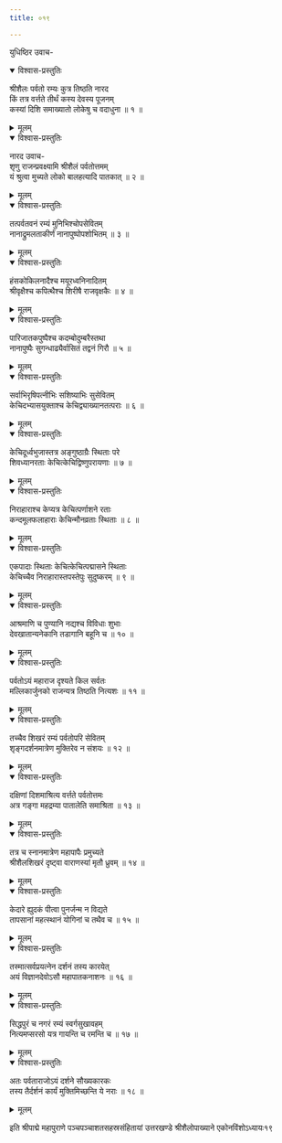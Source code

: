 ```yaml
---
title: ०१९

---
```

युधिष्ठिर उवाच-  

<details open><summary>विश्वास-प्रस्तुतिः</summary>

श्रीशैलः पर्वतो रम्यः कुत्र तिष्ठति नारद  
किं तत्र वर्त्तते तीर्थं कस्य देवस्य पूजनम्  
कस्यां दिशि समाख्यातो लोकेषु च वदाधुना ॥ १ ॥
</details>

<details><summary>मूलम्</summary>

श्रीशैलः पर्वतो रम्यः कुत्र तिष्ठति नारद  
किं तत्र वर्त्तते तीर्थं कस्य देवस्य पूजनम्  
कस्यां दिशि समाख्यातो लोकेषु च वदाधुना ॥ १ ॥
</details>



<details open><summary>विश्वास-प्रस्तुतिः</summary>

नारद उवाच-  
शृणु राजन्प्रवक्ष्यामि श्रीशैलं पर्वतोत्तमम्  
यं श्रुत्वा मुच्यते लोको बालहत्यादि पातकात् ॥ २ ॥
</details>

<details><summary>मूलम्</summary>

नारद उवाच-  
शृणु राजन्प्रवक्ष्यामि श्रीशैलं पर्वतोत्तमम्  
यं श्रुत्वा मुच्यते लोको बालहत्यादि पातकात् ॥ २ ॥
</details>



<details open><summary>विश्वास-प्रस्तुतिः</summary>

तत्पर्वतवनं रम्यं मुनिभिश्चोपसेवितम्  
नानाद्रुमलताकीर्णं नानापुष्पोपशोभितम् ॥ ३ ॥
</details>

<details><summary>मूलम्</summary>

तत्पर्वतवनं रम्यं मुनिभिश्चोपसेवितम्  
नानाद्रुमलताकीर्णं नानापुष्पोपशोभितम् ॥ ३ ॥
</details>



<details open><summary>विश्वास-प्रस्तुतिः</summary>

हंसकोकिलनादैश्च मयूरध्वनिनादितम्  
श्रीवृक्षैश्च कपित्थैश्च शिरीषै राजवृक्षकैः ॥ ४ ॥
</details>

<details><summary>मूलम्</summary>

हंसकोकिलनादैश्च मयूरध्वनिनादितम्  
श्रीवृक्षैश्च कपित्थैश्च शिरीषै राजवृक्षकैः ॥ ४ ॥
</details>



<details open><summary>विश्वास-प्रस्तुतिः</summary>

पारिजातकपुष्पैश्च कदम्बोदुम्बरैस्तथा  
नानापुष्पैः सुगन्धाढ्यैर्वासितं तद्वनं गिरौ ॥ ५ ॥
</details>

<details><summary>मूलम्</summary>

पारिजातकपुष्पैश्च कदम्बोदुम्बरैस्तथा  
नानापुष्पैः सुगन्धाढ्यैर्वासितं तद्वनं गिरौ ॥ ५ ॥
</details>



<details open><summary>विश्वास-प्रस्तुतिः</summary>

सर्वाभिरृषिपत्नीभिः सशिष्याभिः सुसेवितम्  
केचिदभ्यासयुक्ताश्च केचिद्व्याख्यानतत्पराः ॥ ६ ॥
</details>

<details><summary>मूलम्</summary>

सर्वाभिरृषिपत्नीभिः सशिष्याभिः सुसेवितम्  
केचिदभ्यासयुक्ताश्च केचिद्व्याख्यानतत्पराः ॥ ६ ॥
</details>



<details open><summary>विश्वास-प्रस्तुतिः</summary>

केचिदूर्ध्वभुजास्तत्र अङ्गुष्ठाग्रैः स्थिताः परे  
शिवध्यानरताः केचित्केचिद्विष्णुपरायणाः ॥ ७ ॥
</details>

<details><summary>मूलम्</summary>

केचिदूर्ध्वभुजास्तत्र अङ्गुष्ठाग्रैः स्थिताः परे  
शिवध्यानरताः केचित्केचिद्विष्णुपरायणाः ॥ ७ ॥
</details>



<details open><summary>विश्वास-प्रस्तुतिः</summary>

निराहाराश्च केप्यत्र केचित्पर्णाशने रताः  
कन्दमूलफलाहाराः केचिन्मौनव्रताः स्थिताः ॥ ८ ॥
</details>

<details><summary>मूलम्</summary>

निराहाराश्च केप्यत्र केचित्पर्णाशने रताः  
कन्दमूलफलाहाराः केचिन्मौनव्रताः स्थिताः ॥ ८ ॥
</details>



<details open><summary>विश्वास-प्रस्तुतिः</summary>

एकपादाः स्थिताः केचित्केचित्पद्मासने स्थिताः  
केचिच्चैव निराहारास्तपस्तेपुः सुदुष्करम् ॥ ९ ॥
</details>

<details><summary>मूलम्</summary>

एकपादाः स्थिताः केचित्केचित्पद्मासने स्थिताः  
केचिच्चैव निराहारास्तपस्तेपुः सुदुष्करम् ॥ ९ ॥
</details>



<details open><summary>विश्वास-प्रस्तुतिः</summary>

आश्रमाणि च पुण्यानि नद्यश्च विविधाः शुभाः  
देवखातान्यनेकानि तडागानि बहूनि च ॥ १० ॥
</details>

<details><summary>मूलम्</summary>

आश्रमाणि च पुण्यानि नद्यश्च विविधाः शुभाः  
देवखातान्यनेकानि तडागानि बहूनि च ॥ १० ॥
</details>



<details open><summary>विश्वास-प्रस्तुतिः</summary>

पर्वतोऽयं महाराज दृश्यते किल सर्वतः  
मल्लिकार्जुनको राजन्यत्र तिष्ठति नित्यशः ॥ ११ ॥
</details>

<details><summary>मूलम्</summary>

पर्वतोऽयं महाराज दृश्यते किल सर्वतः  
मल्लिकार्जुनको राजन्यत्र तिष्ठति नित्यशः ॥ ११ ॥
</details>



<details open><summary>विश्वास-प्रस्तुतिः</summary>

तच्चैव शिखरं रम्यं पर्वतोपरि सेवितम्  
शृङ्गदर्शनमात्रेण मुक्तिरेव न संशयः ॥ १२ ॥
</details>

<details><summary>मूलम्</summary>

तच्चैव शिखरं रम्यं पर्वतोपरि सेवितम्  
शृङ्गदर्शनमात्रेण मुक्तिरेव न संशयः ॥ १२ ॥
</details>



<details open><summary>विश्वास-प्रस्तुतिः</summary>

दक्षिणां दिशमाश्रित्य वर्त्तते पर्वतोत्तमः  
अत्र गङ्गा महद्रम्या पातालेति समाश्रिता ॥ १३ ॥
</details>

<details><summary>मूलम्</summary>

दक्षिणां दिशमाश्रित्य वर्त्तते पर्वतोत्तमः  
अत्र गङ्गा महद्रम्या पातालेति समाश्रिता ॥ १३ ॥
</details>



<details open><summary>विश्वास-प्रस्तुतिः</summary>

तत्र च स्नानमात्रेण महापापैः प्रमुच्यते  
श्रीशैलशिखरं दृष्ट्वा वाराणस्यां मृतौ ध्रुवम् ॥ १४ ॥
</details>

<details><summary>मूलम्</summary>

तत्र च स्नानमात्रेण महापापैः प्रमुच्यते  
श्रीशैलशिखरं दृष्ट्वा वाराणस्यां मृतौ ध्रुवम् ॥ १४ ॥
</details>



<details open><summary>विश्वास-प्रस्तुतिः</summary>

केदारे ह्युदकं पीत्वा पुनर्जन्म न विद्यते  
तापसानां महत्स्थानं योगिनां च तथैव च ॥ १५ ॥
</details>

<details><summary>मूलम्</summary>

केदारे ह्युदकं पीत्वा पुनर्जन्म न विद्यते  
तापसानां महत्स्थानं योगिनां च तथैव च ॥ १५ ॥
</details>



<details open><summary>विश्वास-प्रस्तुतिः</summary>

तस्मात्सर्वप्रयत्नेन दर्शनं तस्य कारयेत्  
अयं विज्ञानदेवोऽसौ महापातकनाशनः ॥ १६ ॥
</details>

<details><summary>मूलम्</summary>

तस्मात्सर्वप्रयत्नेन दर्शनं तस्य कारयेत्  
अयं विज्ञानदेवोऽसौ महापातकनाशनः ॥ १६ ॥
</details>



<details open><summary>विश्वास-प्रस्तुतिः</summary>

सिद्धपुरं च नगरं रम्यं स्वर्गसुखावहम्  
नित्यमप्सरसो यत्र गायन्ति च रमन्ति च ॥ १७ ॥
</details>

<details><summary>मूलम्</summary>

सिद्धपुरं च नगरं रम्यं स्वर्गसुखावहम्  
नित्यमप्सरसो यत्र गायन्ति च रमन्ति च ॥ १७ ॥
</details>



<details open><summary>विश्वास-प्रस्तुतिः</summary>

अतः पर्वताराजोऽयं दर्शने सौख्यकारकः  
तस्य तैर्दर्शनं कार्यं मुक्तिमिच्छन्ति ये नराः ॥ १८ ॥
</details>

<details><summary>मूलम्</summary>

अतः पर्वताराजोऽयं दर्शने सौख्यकारकः  
तस्य तैर्दर्शनं कार्यं मुक्तिमिच्छन्ति ये नराः ॥ १८ ॥
</details>


इति श्रीपाद्मे महापुराणे पञ्चपञ्चाशतसहस्रसंहितायां उत्तरखण्डे श्रीशैलोपाख्याने एकोनविंशोऽध्यायः१९